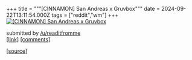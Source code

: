 +++
title = """[CINNAMON] San Andreas x Gruvbox"""
date = 2024-09-22T13:11:54.000Z
tags = ["reddit","wm"]
+++
[![[CINNAMON] San Andreas x Gruvbox](https://b.thumbs.redditmedia.com/eizza4eEcJ9NWEeh2dc6AQ5Fuu1Xl2g-yMmX5LxZPYY.jpg "[CINNAMON] San Andreas x Gruvbox")](https://www.reddit.com/r/unixporn/comments/1fmsy0z/cinnamon_san_andreas_x_gruvbox/)

submitted by [/u/readitfromme](https://www.reddit.com/user/readitfromme)  
[\[link\]](https://www.reddit.com/gallery/1fmsy0z) [\[comments\]](https://www.reddit.com/r/unixporn/comments/1fmsy0z/cinnamon_san_andreas_x_gruvbox/)

[[source]](https://www.reddit.com/r/unixporn/comments/1fmsy0z/cinnamon_san_andreas_x_gruvbox/)
